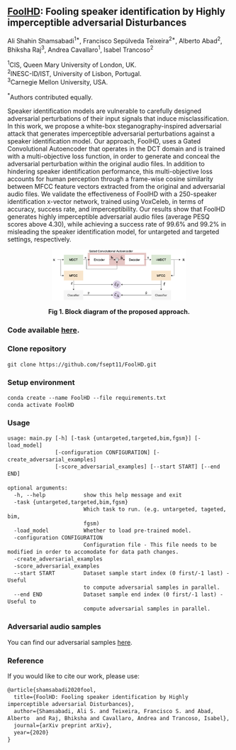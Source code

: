 ## [FoolHD](https://fsept11.github.io/FoolHD/): Fooling speaker identification by Highly imperceptible adversarial Disturbances
<emph>Ali Shahin Shamsabadi<sup>1*</sup>, Francisco Sepúlveda Teixeira<sup>2*</sup>, Alberto Abad<sup>2</sup>, Bhiksha Raj<sup>3</sup>, Andrea Cavallaro<sup>1</sup>, Isabel Trancoso<sup>2</sup></emph>

<sup>1</sup>CIS, Queen Mary University of London, UK.  
<sup>2</sup>INESC-ID/IST, University of Lisbon, Portugal.  
<sup>3</sup>Carnegie Mellon University, USA.

<sup>\*</sup>Authors contributed equally.  

Speaker identification models are vulnerable to carefully designed adversarial perturbations of their input signals that induce misclassification. 
In this work, we propose a white-box steganography-inspired adversarial attack that generates imperceptible adversarial  perturbations against a speaker identification model.
Our approach, FoolHD, uses a Gated Convolutional Autoencoder that operates in the DCT domain and is trained with a multi-objective loss function, in order to generate and conceal the adversarial perturbation within the original audio files. In addition to hindering speaker identification performance, this multi-objective loss accounts for human perception through a frame-wise cosine similarity between MFCC feature vectors extracted from the original and adversarial audio files. We validate the effectiveness of FoolHD with a 250-speaker identification x-vector network, trained using VoxCeleb, in terms of accuracy, success rate, and imperceptibility.
Our results show that FoolHD generates highly imperceptible adversarial audio files (average PESQ scores above 4.30), while achieving a success rate of 99.6% and 99.2% in misleading the speaker identification model, for untargeted and targeted settings, respectively.

<p align="center"><img src="figs/BlockDiagram.png" alt="Block diagram" title="Block diagram of the proposed approach." width="60%" heigh="60%"/></p>
<p align="center"><b>Fig 1. Block diagram of the proposed approach.</b></p>

### Code available [here](https://github.com/fsept11/FoolHD/FoolHD/).

### Clone repository
``` 
git clone https://github.com/fsept11/FoolHD.git 
```
### Setup environment
```
conda create --name FoolHD --file requirements.txt
conda activate FoolHD 
```
### Usage
```
usage: main.py [-h] [-task {untargeted,targeted,bim,fgsm}] [-load_model]
               [-configuration CONFIGURATION] [-create_adversarial_examples]
               [-score_adversarial_examples] [--start START] [--end END]

optional arguments:
  -h, --help            show this help message and exit
  -task {untargeted,targeted,bim,fgsm}
                        Which task to run. (e.g. untargeted, tageted, bim,
                        fgsm)
  -load_model           Whether to load pre-trained model.
  -configuration CONFIGURATION
                        Configuration file - This file needs to be modified in order to accomodate for data path changes. 
  -create_adversarial_examples
  -score_adversarial_examples
  --start START         Dataset sample start index (0 first/-1 last) - Useful
                        to compute adversarial samples in parallel.
  --end END             Dataset sample end index (0 first/-1 last) - Useful to
                        compute adversarial samples in parallel.
```
### Adversarial audio samples
You can find our adversarial samples [here](http://fsept11.github.io/FoolHD/samples).

### Reference
If you would like to cite our work, please use:
```
@article{shamsabadi2020fool,
  title={FoolHD: Fooling speaker identification by Highly imperceptible adversarial Disturbances},
  author={Shamsabadi, Ali S. and Teixeira, Francisco S. and Abad, Alberto  and Raj, Bhiksha and Cavallaro, Andrea and Trancoso, Isabel},
  journal={arXiv preprint arXiv},
  year={2020}
}
```
